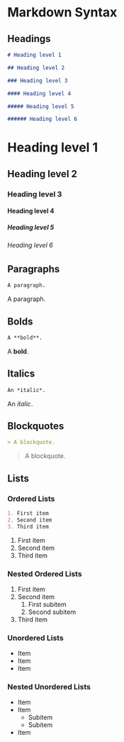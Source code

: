 # Markdown Syntax

## Headings

~~~markdown
# Heading level 1

~~~

~~~markdown
## Heading level 2

~~~

~~~markdown
### Heading level 3

~~~

~~~markdown
#### Heading level 4

~~~

~~~markdown
##### Heading level 5

~~~

~~~markdown
###### Heading level 6

~~~

# Heading level 1

## Heading level 2

### Heading level 3

#### Heading level 4

##### Heading level 5

###### Heading level 6

## Paragraphs

~~~markdown
A paragraph.

~~~

A paragraph.

## Bolds

~~~markdown
A **bold**.

~~~

A **bold**.

## Italics

~~~markdown
An *italic*.

~~~

An *italic*.

## Blockquotes

~~~markdown
> A blockquote.

~~~

> A blockquote.

## Lists

### Ordered Lists

~~~markdown
1. First item
2. Second item
3. Third item

~~~

1. First item
2. Second item
3. Third item

### Nested Ordered Lists

1. First item
2. Second item
   1. First subitem
   2. Second subitem
3. Third item

### Unordered Lists

- Item
- Item
- Item

### Nested Unordered Lists

- Item
- Item
  - Subitem
  - Subitem
- Item
